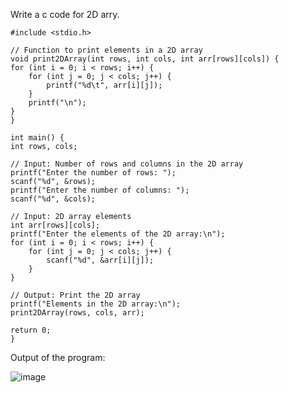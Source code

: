 Write a c code for 2D arry.
    
    #include <stdio.h>

    // Function to print elements in a 2D array
    void print2DArray(int rows, int cols, int arr[rows][cols]) {
    for (int i = 0; i < rows; i++) {
        for (int j = 0; j < cols; j++) {
            printf("%d\t", arr[i][j]);
        }
        printf("\n");
    }
    }

    int main() {
    int rows, cols;

    // Input: Number of rows and columns in the 2D array
    printf("Enter the number of rows: ");
    scanf("%d", &rows);
    printf("Enter the number of columns: ");
    scanf("%d", &cols);

    // Input: 2D array elements
    int arr[rows][cols];
    printf("Enter the elements of the 2D array:\n");
    for (int i = 0; i < rows; i++) {
        for (int j = 0; j < cols; j++) {
            scanf("%d", &arr[i][j]);
        }
    }

    // Output: Print the 2D array
    printf("Elements in the 2D array:\n");
    print2DArray(rows, cols, arr);

    return 0;
    }


Output of the program:


![image](https://github.com/AklavyaSangra/Homework/assets/146859465/48c00016-2c61-410b-8783-880096e9dea4)
